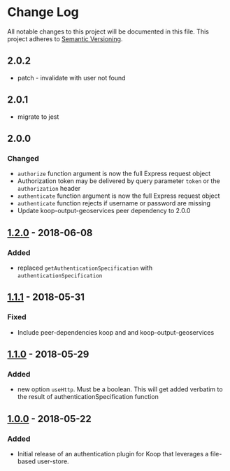 # Change Log
All notable changes to this project will be documented in this file.
This project adheres to [Semantic Versioning](http://semver.org/).

## 2.0.2
* patch - invalidate with user not found

## 2.0.1
* migrate to jest

## 2.0.0
### Changed
* `authorize` function argument is now the full Express request object
* Authorization token may be delivered by query parameter `token` or the `authorization` header
* `authenticate` function argument is now the full Express request object
* `authenticate` function rejects if username or password are missing
* Update koop-output-geoservices peer dependency to 2.0.0

## [1.2.0] - 2018-06-08
### Added
* replaced `getAuthenticationSpecification` with `authenticationSpecification`

## [1.1.1] - 2018-05-31
### Fixed
* Include peer-dependencies koop and and koop-output-geoservices

## [1.1.0] - 2018-05-29
### Added
* new option `useHttp`. Must be a boolean. This will get added verbatim to the result of authenticationSpecification function

## [1.0.0] - 2018-05-22
### Added
* Initial release of an authentication plugin for Koop that leverages a file-based user-store.

[2.0.0]: https://github.com/koopjs/koop-auth-direct-file/compare/v1.2.0...v2.0.0
[1.2.0]: https://github.com/koopjs/koop-auth-direct-file/compare/v1.1.0...v1.2.0
[1.1.1]: https://github.com/koopjs/koop-auth-direct-file/compare/v1.1.0...v1.1.1
[1.1.0]: https://github.com/koopjs/koop-auth-direct-file/compare/v1.0.0...v1.1.0
[1.0.0]: https://github.com/koopjs/koop-auth-direct-file/releases/tag/v1.0.0
